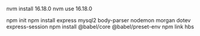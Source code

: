 nvm install 16.18.0
nvm use 16.18.0

npm init
npm install express mysql2 body-parser nodemon morgan dotev express-session
npm install @babel/core @babel/preset-env
npm link hbs
